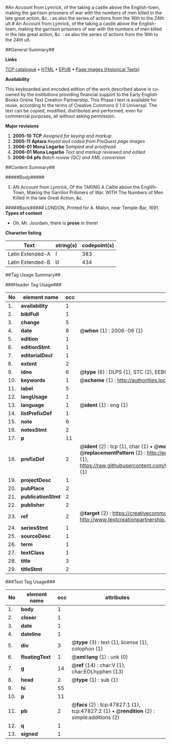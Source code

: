 #An Account from Lymrick, of the taking a castle above the English-town, making the garrison prisoners of war with the numbers of men killed in the late great action, &c. : as also the series of actions from the 16th to the 24th ult.#
An Account from Lymrick, of the taking a castle above the English-town, making the garrison prisoners of war with the numbers of men killed in the late great action, &c. : as also the series of actions from the 16th to the 24th ult.

##General Summary##

**Links**

[TCP catalogue](http://www.ota.ox.ac.uk/tcp/)  • 
[HTML](http://tei.it.ox.ac.uk/tcp/Texts-HTML/free/A24/A24247.html)  • 
[EPUB](http://tei.it.ox.ac.uk/tcp/Texts-EPUB/free/A24/A24247.epub) • 
[Page images (Historical Texts)](https://data.historicaltexts.jisc.ac.uk/view?pubId=eebo-11490662e&pageId=eebo-11490662e-47827-1)

**Availability**

This keyboarded and encoded edition of the
	       work described above is co-owned by the institutions
	       providing financial support to the Early English Books
	       Online Text Creation Partnership. This Phase I text is
	       available for reuse, according to the terms of Creative
	       Commons 0 1.0 Universal. The text can be copied,
	       modified, distributed and performed, even for
	       commercial purposes, all without asking permission.

**Major revisions**

1. __2005-10__ __TCP__ *Assigned for keying and markup*
1. __2005-11__ __Aptara__ *Keyed and coded from ProQuest page images*
1. __2006-01__ __Mona Logarbo__ *Sampled and proofread*
1. __2006-01__ __Mona Logarbo__ *Text and markup reviewed and edited*
1. __2006-04__ __pfs__ *Batch review (QC) and XML conversion*

##Content Summary##

#####Body#####

1. AN
Account from Lymrick,
Of the TAKING A
Caſtle above the Engliſh-Town,
Making the Garriſon
Priſoners of War.
WITH
The Numbers of Men Killed in the late Great Action, &c.

#####Back#####
LONDON, Printed for A. Maſon, near Temple-Bar, 1691.
**Types of content**

  * Oh, Mr. Jourdain, there is **prose** in there!

**Character listing**


|Text|string(s)|codepoint(s)|
|---|---|---|
|Latin Extended-A|ſ|383|
|Latin Extended-B|Ʋ|434|

##Tag Usage Summary##

###Header Tag Usage###

|No|element name|occ|attributes|
|---|---|---|---|
|1.|__availability__|1||
|2.|__biblFull__|1||
|3.|__change__|5||
|4.|__date__|8| @__when__ (1) : 2006-06 (1)|
|5.|__edition__|1||
|6.|__editionStmt__|1||
|7.|__editorialDecl__|1||
|8.|__extent__|2||
|9.|__idno__|6| @__type__ (6) : DLPS (1), STC (2), EEBO-CITATION (1), OCLC (1), VID (1)|
|10.|__keywords__|1| @__scheme__ (1) : http://authorities.loc.gov/ (1)|
|11.|__label__|5||
|12.|__langUsage__|1||
|13.|__language__|1| @__ident__ (1) : eng (1)|
|14.|__listPrefixDef__|1||
|15.|__note__|6||
|16.|__notesStmt__|2||
|17.|__p__|11||
|18.|__prefixDef__|2| @__ident__ (2) : tcp (1), char (1)  •  @__matchPattern__ (2) : ([0-9\-]+):([0-9IVX]+) (1), (.+) (1)  •  @__replacementPattern__ (2) : http://eebo.chadwyck.com/downloadtiff?vid=$1&page=$2 (1), https://raw.githubusercontent.com/textcreationpartnership/Texts/master/tcpchars.xml#$1 (1)|
|19.|__projectDesc__|1||
|20.|__pubPlace__|2||
|21.|__publicationStmt__|2||
|22.|__publisher__|2||
|23.|__ref__|2| @__target__ (2) : https://creativecommons.org/publicdomain/zero/1.0/ (1), http://www.textcreationpartnership.org/docs/. (1)|
|24.|__seriesStmt__|1||
|25.|__sourceDesc__|1||
|26.|__term__|1||
|27.|__textClass__|1||
|28.|__title__|3||
|29.|__titleStmt__|2||


###Text Tag Usage###

|No|element name|occ|attributes|
|---|---|---|---|
|1.|__body__|1||
|2.|__closer__|1||
|3.|__date__|1||
|4.|__dateline__|1||
|5.|__div__|3| @__type__ (3) : text (1), license (1), colophon (1)|
|6.|__floatingText__|1| @__xml:lang__ (1) : unk (0)|
|7.|__g__|14| @__ref__ (14) : char:V (1), char:EOLhyphen (13)|
|8.|__head__|2| @__type__ (1) : sub (1)|
|9.|__hi__|55||
|10.|__p__|11||
|11.|__pb__|2| @__facs__ (2) : tcp:47827:1 (1), tcp:47827:2 (1)  •  @__rendition__ (2) : simple:additions (2)|
|12.|__q__|1||
|13.|__signed__|1||

